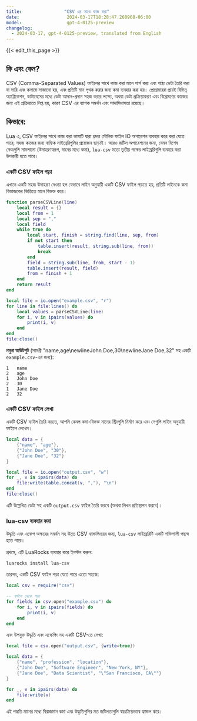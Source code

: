 ```yaml
---
title:                "CSV এর সাথে কাজ করা"
date:                  2024-03-17T18:28:47.260968-06:00
model:                 gpt-4-0125-preview
changelog:
  - 2024-03-17, gpt-4-0125-preview, translated from English
---
```


{{< edit_this_page >}}

## কি এবং কেন?

CSV (Comma-Separated Values) ফাইলের সাথে কাজ করা মানে পার্স করা এবং পাঠ্য ডেটা তৈরি করা যা সারি এবং কলামে সাজানো হয়, এবং প্রতিটি মান পৃথক করার জন্য কমা ব্যবহার করা হয়। প্রোগ্রামাররা প্রায়ই বিভিন্ন অ্যাপ্লিকেশন, ডাটাবেসের মধ্যে ডেটা আদান-প্রদান সহজ করার লক্ষ্যে, অথবা ডেটা প্রক্রিয়াকরণ এবং বিশ্লেষণের কাজের জন্য এই প্রক্রিয়াতে লিপ্ত হয়, কারণ CSV এর ব্যাপক সমর্থন এবং সাদাসিধাসতা রয়েছে।

## কিভাবে:

Lua এ, CSV ফাইলের সাথে কাজ করা ভাষাটি দ্বারা প্রদত্ত মৌলিক ফাইল IO অপারেশন ব্যবহার করে করা যেতে পারে, সহজ কাজের জন্য বাহ্যিক লাইব্রেরিগুলির প্রয়োজন ছাড়াই। আরও জটিল অপারেশনের জন্য, যেমন বিশেষ ক্ষেত্রগুলি সামলানো (উদাহরণস্বরূপ, মানের মধ্যে কমা), `lua-csv` মতো তৃতীয় পক্ষের লাইব্রেরিগুলি ব্যবহার করা উপকারী হতে পারে।

### একটি CSV ফাইল পড়া
এখানে একটি সহজ উদাহরণ দেওয়া হল যেভাবে লাইন অনুযায়ী একটি CSV ফাইল পড়তে হয়, প্রতিটি লাইনকে কমা বিভাজকের ভিত্তিতে মানে বিভক্ত করে।

```lua
function parseCSVLine(line)
    local result = {}
    local from = 1
    local sep = ","
    local field
    while true do
        local start, finish = string.find(line, sep, from)
        if not start then
            table.insert(result, string.sub(line, from))
            break
        end
        field = string.sub(line, from, start - 1)
        table.insert(result, field)
        from = finish + 1
    end
    return result
end

local file = io.open("example.csv", "r")
for line in file:lines() do
    local values = parseCSVLine(line)
    for i, v in ipairs(values) do
        print(i, v)
    end
end
file:close()
```

**নমুনা আউটপুট** (সামগ্রী "name,age\newlineJohn Doe,30\newlineJane Doe,32" সহ একটি `example.csv`-এর জন্য):
```
1	name
2	age
1	John Doe
2	30
1	Jane Doe
2	32
```

### একটি CSV ফাইল লেখা
একটি CSV ফাইল তৈরি করতে, আপনি কেবল কমা-বিভক্ত মানের স্ট্রিংগুলি নির্মাণ করে এবং সেগুলি লাইন অনুযায়ী ফাইলে লেখেন।

```lua
local data = {
    {"name", "age"},
    {"John Doe", "30"},
    {"Jane Doe", "32"}
}

local file = io.open("output.csv", "w")
for _, v in ipairs(data) do
    file:write(table.concat(v, ","), "\n")
end
file:close()
```

এটি উল্লেখিত ডেটা সহ একটি `output.csv` ফাইল তৈরি করবে (অথবা লিখন প্রতিস্থাপন করবে)।

### lua-csv ব্যবহার করা
উদ্ধৃতি এবং এস্কেপ অক্ষরের সমর্থন সহ উন্নত CSV হ্যান্ডলিংয়ের জন্য, `lua-csv` লাইব্রেরিটি একটি শক্তিশালী পছন্দ হতে পারে।

প্রথমে, এটি LuaRocks ব্যবহার করে ইনস্টল করুন:
```shell
luarocks install lua-csv
```

তারপর, একটি CSV ফাইল পড়া যেতে পারে এতো সহজে:

```lua
local csv = require("csv")

-- ফাইল থেকে পড়া
for fields in csv.open("example.csv") do
    for i, v in ipairs(fields) do
        print(i, v)
    end
end
```

এবং উপযুক্ত উদ্ধৃতি এবং এস্কেপিং সহ একটি CSV-তে লেখা:

```lua
local file = csv.open("output.csv", {write=true})

local data = {
    {"name", "profession", "location"},
    {"John Doe", "Software Engineer", "New York, NY"},
    {"Jane Doe", "Data Scientist", "\"San Francisco, CA\""}
}

for _, v in ipairs(data) do
    file:write(v)
end
```

এই পদ্ধতি মানের মধ্যে বিরাজমান কমা এবং উদ্ধৃতিগুলির মত জটিলতাগুলি স্বয়ংক্রিয়ভাবে হ্যান্ডল করে।
